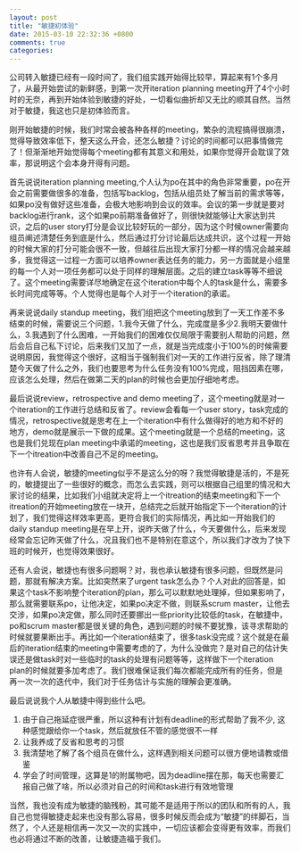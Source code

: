 ```yaml
---
layout: post
title: "敏捷初体验"
date: 2015-03-10 22:32:36 +0800
comments: true
categories: 
---
```

公司转入敏捷已经有一段时间了，我们组实践开始得比较早，算起来有1个多月了，从最开始尝试的新鲜感，到第一次开iteration planning meeting开了4个小时时的无奈，再到开始体验到敏捷的好处，一切看似曲折却又无比的顺其自然。当然对于敏捷，我这也只是初体验而言。

<!-- more -->

刚开始敏捷的时候，我们时常会被各种各样的meeting，繁杂的流程搞得很崩溃，觉得导致效率低下，整天这么开会，还怎么敏捷？讨论的时间都可以把事情做完了！但渐渐地开始觉得每个meeting都有其意义和用处，如果你觉得开会耽误了效率，那说明这个会本身开得有问题。

首先说说iteration planning meeting,个人认为po在其中的角色非常重要，po在开会之前需要做很多的准备，包括写backlog，包括从组员处了解当前的需求等等，如果po没有做好这些准备，会极大地影响到会议的效率。会议的第一步就是要对backlog进行rank，这个如果po前期准备做好了，则很快就能够让大家达到共识，之后的user story打分是会议比较好玩的一部分，因为这个时候owner需要向组员阐述清楚任务到底是什么，然后通过打分讨论最后达成共识，这个过程一开始的时候大家的打分可能会很不一致，但越往后出现大家打分都一样的情况会越来越多，我觉得这一过程一方面可以培养owner表达任务的能力，另一方面就是小组里的每一个人对一项任务都可以处于同样的理解层面。之后的建立task等等不细说了。这个meeting需要详尽地确定在这个iteration中每个人的task是什么，需要多长时间完成等等。个人觉得也是每个人对于一个iteration的承诺。

再来说说daily standup meeting，我们组把这个meeting放到了一天工作差不多结束的时候，需要说三个问题，1.我今天做了什么，完成度是多少2.我明天要做什么，3.我遇到了什么困难，一开始我们的困难仅仅局限于需要别人帮助的问题，然后会后自己私下讨论，后来我们又加了一点，就是当完成度小于100%的时候需要说明原因，我觉得这个很好，这相当于强制我们对一天的工作进行反省，除了理清楚今天做了什么之外，我们也要思考为什么任务没有100%完成，阻挡因素在哪，应该怎么处理，然后在做第二天的plan的时候也会更加仔细地考虑。

最后说说review，retrospective and demo meeting了，这个meeting就是对一个iteration的工作进行总结和反省了。review会看每一个user story，task完成的情况，retrospective就是思考在上一个iteration中有什么做得好的地方和不好的地方，demo就是展示一下做的成果。这个meeting就是一个总结的meeting，这也是我们兑现在plan meeting中承诺的meeting，这也是我们反省思考并且争取在下一个itreation中改善自己不足的meeting。

也许有人会说，敏捷的meeting似乎不是这么分的呀？我觉得敏捷是活的，不是死的，敏捷提出了一些很好的概念，而怎么去实践，则可以根据自己组里的情况和大家讨论的结果，比如我们小组就决定将上一个itreation的结束meeting和下一个itreation的开始meeting放在一块开，总结完之后就开始指定下一个iteration的计划了，我们觉得这样效率更高，更符合我们的实际情况，再比如一开始我们的daily standup meeting是在早上开，说昨天做了什么，今天要做什么，后来发现经常会忘记昨天做了什么，况且我们也不是特别在意这个，所以我们才改为了快下班的时候开，也觉得效果很好。

还有人会说，敏捷也有很多问题啊？对，我也承认敏捷有很多问题，但既然是问题，那就有解决方案。比如突然来了urgent task怎么办？个人对此的回答是，如果这个task不影响整个iteration的plan，那么可以默默地处理掉，但如果影响了，那么就需要联系po，让他决定，如果po决定不做，则联系scrum master，让他去交涉，如果po决定做，那么同时还要挪出一些priority比较低的task，在敏捷中，po和scrum master都是很关键的角色，遇到问题的时候不要犹豫，该寻求帮助的时候就要果断出手。再比如一个iteration结束了，很多task没完成？这个就是在最后的iteration结束的meeting中需要考虑的了，为什么没做完？是对自己的估计失误还是做task时对一些临时的task的处理有问题等等，这样做下一个iteration plan的时候就要多加考虑了。我们很难保证我们每次都能完成所有的任务，但是再一次一次的迭代中，我们对于任务估计与实施的理解会更准确。

最后说说我个人从敏捷中得到些什么吧。    
1. 由于自己拖延症很严重，所以这种有计划有deadline的形式帮助了我不少, 这种感觉跟给你一个task，然后就放任不管的感觉很不一样    
2. 让我养成了反省和思考的习惯     
3. 我清楚地了解了各个组员在做什么，这样遇到相关问题可以很方便地请教或借鉴     
4. 学会了时间管理，这算是1的附属物吧，因为deadline摆在那，每天也需要汇报自己做了啥，所以必须对自己的时间和task进行有效地管理

当然，我也没有成为敏捷的脑残粉，其可能不是适用于所以的团队和所有的人，我自己也觉得敏捷走起来也没有那么容易，很多时候反而会成为“敏捷”的绊脚石，当然了，个人还是相信再一次又一次的实践中，一切应该都会变得更有效率，而我们也必将通过不断的改善，让敏捷造福于我们。